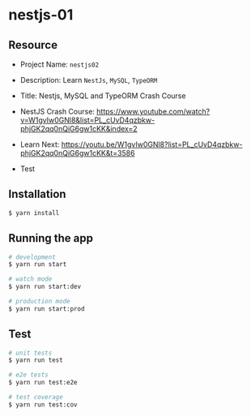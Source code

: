 # nestjs-01

## Resource

- Project Name: `nestjs02`
- Description: Learn `NestJs`, `MySQL`, `TypeORM` 
- Title: Nestjs, MySQL and TypeORM Crash Course

- NestJS Crash Course: https://www.youtube.com/watch?v=W1gvIw0GNl8&list=PL_cUvD4qzbkw-phjGK2qq0nQiG6gw1cKK&index=2
- Learn Next: https://youtu.be/W1gvIw0GNl8?list=PL_cUvD4qzbkw-phjGK2qq0nQiG6gw1cKK&t=3586
- Test

## Installation

```bash
$ yarn install
```

## Running the app

```bash
# development
$ yarn run start

# watch mode
$ yarn run start:dev

# production mode
$ yarn run start:prod
```

## Test

```bash
# unit tests
$ yarn run test

# e2e tests
$ yarn run test:e2e

# test coverage
$ yarn run test:cov
```